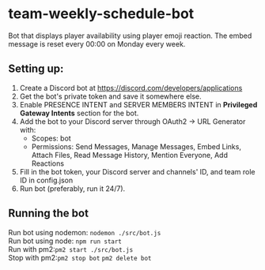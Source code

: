 # team-weekly-schedule-bot
Bot that displays player availability using player emoji reaction. The embed message is reset every 00:00 on Monday every week.

## Setting up:
1. Create a Discord bot at https://discord.com/developers/applications
2. Get the bot's private token and save it somewhere else.
3. Enable PRESENCE INTENT and SERVER MEMBERS INTENT in **Privileged Gateway Intents** section for the bot. 
4. Add the bot to your Discord server through OAuth2 -> URL Generator with:
   - Scopes: bot
   - Permissions: Send Messages, Manage Messages, Embed Links, Attach Files, Read Message History, Mention Everyone, Add Reactions 
5. Fill in the bot token, your Discord server and channels' ID, and team role ID in config.json
6. Run bot (preferably, run it 24/7).

## Running the bot
Run bot using nodemon: `nodemon ./src/bot.js`<br>
Run bot using node: `npm run start`<br>
Run with pm2:`pm2 start ./src/bot.js`<br>
Stop with pm2:`pm2 stop bot` `pm2 delete bot`

